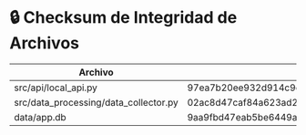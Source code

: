 # 🔒 Checksum de Integridad de Archivos
| Archivo | SHA-256 |
|---------|---------|
| src/api/local_api.py | 97ea7b20ee932d914c9c9902b94edd58c57ba177dcc25fffcb446cff9cde7e52 |
| src/data_processing/data_collector.py | 02ac8d47caf84a623ad2723d4705cb63edf41025184670578a20582193e75dd5 |
| data/app.db | 9aa9fbd47eab5be6449a56a1417c5feabf57fb7edf058ad767cb71feebd9961a |
